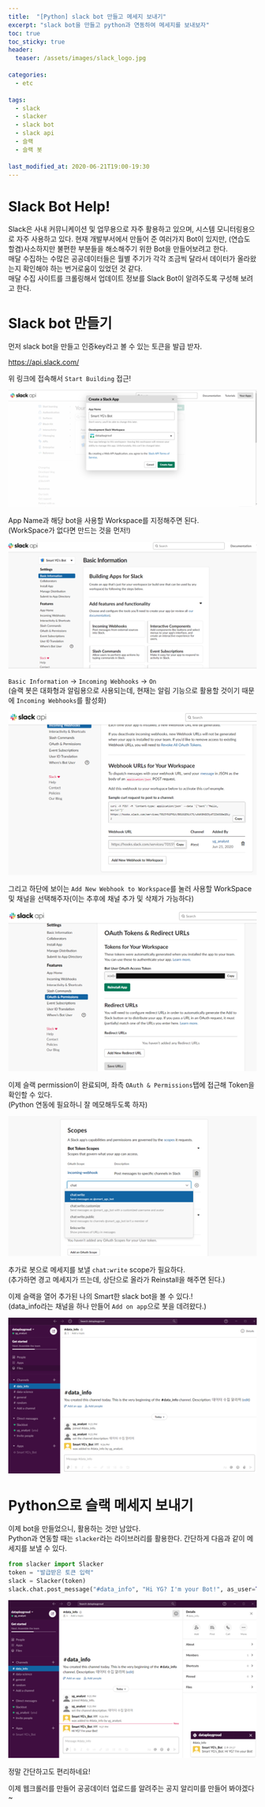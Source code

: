 ```yaml
---
title:  "[Python] slack bot 만들고 메세지 보내기"
excerpt: "slack bot을 만들고 python과 연동하여 메세지를 보내보자"
toc: true
toc_sticky: true
header:
  teaser: /assets/images/slack_logo.jpg

categories:
  - etc

tags:
  - slack
  - slacker
  - slack bot
  - slack api
  - 슬랙
  - 슬랙 봇

last_modified_at: 2020-06-21T19:00-19:30
---
```


# Slack Bot Help!  

Slack은 사내 커뮤니케이션 및 업무용으로 자주 활용하고 있으며, 시스템 모니터링용으로 자주 사용하고 있다. 현재 개발부서에서 만들어 준 여러가지 Bot이 있지만, (연습도 할겸)사소하지만 불편한 부분들을 해소해주기 위한 Bot을 만들어보려고 한다.  
매달 수집하는 수많은 공공데이터들은 월별 주기가 각각 조금씩 달라서 데이터가 올라왔는지 확인해야 하는 번거로움이 있었던 것 같다.  
매달 수집 사이트를 크롤링해서 업데이트 정보를 Slack Bot이 알려주도록 구성해 보려고 한다.  
  
  
# Slack bot 만들기  

먼저 slack bot을 만들고 인증key라고 볼 수 있는 토큰을 발급 받자.  

https://api.slack.com/  
  
  
위 링크에 접속해서 `Start Building` 접근!  

![png](/assets/images/slackbot/create_slackbot1.png)

App Name과 해당 bot을 사용할 Workspace를 지정해주면 된다.  
(WorkSpace가 없다면 만드는 것을 먼저!)  

![png](/assets/images/slackbot/create_slackbot2.png)  

`Basic Information` -> `Incoming Webhooks` -> `On`  
(슬랙 봇은 대화형과 알림용으로 사용되는데, 현재는 알림 기능으로 활용할 것이기 때문에 `Incoming Webhooks`를 활성화)  

![png](/assets/images/slackbot/create_slackbot3.png)  

그리고 하단에 보이는 `Add New Webhook to Workspace`를 눌러 사용할 WorkSpace 및 채널을 선택해주자(이는 추후에 채널 추가 및 삭제가 가능하다)  

![png](/assets/images/slackbot/create_slackbot4.png)  

이제 슬랙 permission이 완료되며, 좌측 `OAuth & Permissions`탭에 접근해 Token을 확인할 수 있다.  
(Python 연동에 필요하니 잘 메모해두도록 하자)  

![png](/assets/images/slackbot/create_slackbot5.png)  

추가로 봇으로 메세지를 보낼 `chat:write` scope가 필요하다.  
(추가하면 경고 메세지가 뜨는데, 상단으로 올라가 Reinstall을 해주면 된다.)  

이제 슬랙을 열어 추가된 나의 Smart한 slack bot을 볼 수 있다.!  
(data_info라는 채널을 하나 만들어 `Add on app`으로 봇을 데려왔다.)  

![png](/assets/images/slackbot/create_slackbot6.png)  

  
  
# Python으로 슬랙 메세지 보내기  

이제 bot을 만들었으니, 활용하는 것만 남았다.  
Python과 연동할 때는 `slacker`라는 라이브러리를 활용한다. 간단하게 다음과 같이 메세지를 보낼 수 있다.  

```python
from slacker import Slacker
token = "발급받은 토큰 입력"
slack = Slacker(token)
slack.chat.post_message("#data_info", "Hi YG? I'm your Bot!", as_user=True)
```

![png](/assets/images/slackbot/create_slackbot7.png)  

정말 간단하고도 편리하네요!  

이제 웹크롤러를 만들어 공공데이터 업로드를 알려주는 공지 알리미를 만들어 봐야겠다~   








